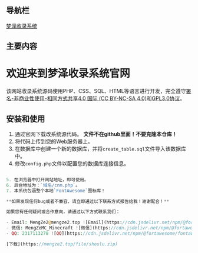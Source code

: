 ## 导航栏

[梦泽收录系统](https://mengze2.top/shoulu.html)
## 主要内容

# 欢迎来到梦泽收录系统官网

该网站收录系统源码使用PHP、CSS、SQL、HTML等语言进行开发，完全遵守[署名-非商业性使用-相同方式共享4.0 国际 (CC BY-NC-SA 4.0)](https://creativecommons.org/licenses/by-nc-sa/4.0/deed.zh)和[GPL3.0协议](https://www.gnu.org/licenses/gpl-3.0.html)。

## 安装和使用

1. 通过官网下载改系统源代码。
  **文件不在github里面！不要克隆本仓库！**
2. 将代码上传到您的Web服务器上。
3. 在数据库中创建一个新的数据库，并将`create_table.sql`文件导入该数据库中。
4. 修改`config.php`文件以配置您的数据库连接信息。
```PHP

5. 在浏览器中打开网站地址，即可使用。
6. 后台地址为：`域名/cnm.php`。
7. 本系统包涵整个本地`FontAwesome`图标库！

**如果发现任何bug或者不兼容，请立即通过以下联系方式报告给我！谢谢配合！**

如果您有任何疑问或合作意向，请通过以下方式联系我们：

- Email: MengZe2@mengze2.top ![Email](https://cdn.jsdelivr.net/npm/@fortawesome/fontawesome-free@6.0.0-beta2/css/all.min.css)
- 微信: MengZeMC_Minecraft ![微信](https://cdn.jsdelivr.net/npm/@fortawesome/fontawesome-free@6.0.0-beta2/css/all.min.css)
- QQ: 2317113278 ![QQ](https://cdn.jsdelivr.net/npm/@fortawesome/fontawesome-free@6.0.0-beta2/css/all.min.css)

[下载](https://mengze2.top/file/shoulu.zip)